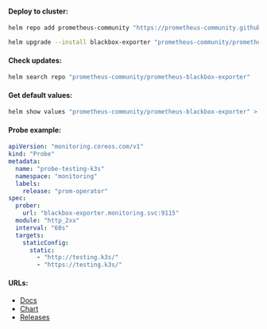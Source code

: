 #### Deploy to cluster:
```bash
helm repo add prometheus-community "https://prometheus-community.github.io/helm-charts" && helm repo update
```
```bash
helm upgrade --install blackbox-exporter "prometheus-community/prometheus-blackbox-exporter" -f values.yml -n monitoring --version "8.10.0"
```

#### Check updates:
```bash
helm search repo "prometheus-community/prometheus-blackbox-exporter"
```

#### Get default values:
```bash
helm show values "prometheus-community/prometheus-blackbox-exporter" > default-values.yml
```

#### Probe example:
```yaml
apiVersion: "monitoring.coreos.com/v1"
kind: "Probe"
metadata:
  name: "probe-testing-k3s"
  namespace: "monitoring"
  labels:
    release: "prom-operator"
spec:
  prober:
    url: "blackbox-exporter.monitoring.svc:9115"
  module: "http_2xx"
  interval: "60s"
  targets:
    staticConfig:
      static:
        - "http://testing.k3s/"
        - "https://testing.k3s/"
```

#### URLs:
- [Docs](https://github.com/prometheus/blackbox_exporter/blob/master/README.md)
- [Chart](https://github.com/prometheus-community/helm-charts/tree/main/charts/prometheus-blackbox-exporter)
- [Releases](https://github.com/prometheus/blackbox_exporter/releases)
